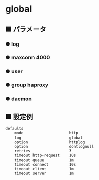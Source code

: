 # global
## ■ パラメータ
### ● log
### ● maxconn 4000
### ● user
### ● group haproxy
### ● daemon

## ■ 設定例
```
defaults
    mode                    http
    log                     global
    option                  httplog
    option                  dontlognull
    retries                 3
    timeout http-request    10s
    timeout queue           1m
    timeout connect         10s
    timeout client          1m
    timeout server          1m
```
